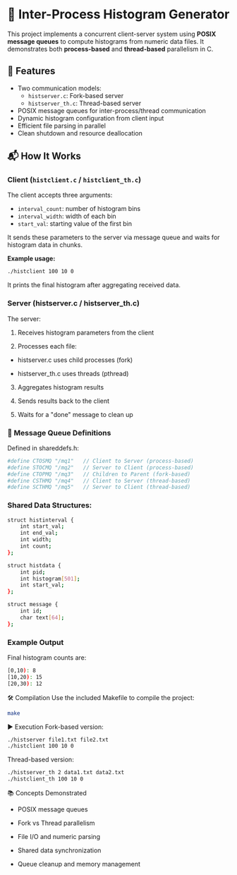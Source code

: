 # 🧮 Inter-Process Histogram Generator

This project implements a concurrent client-server system using **POSIX message queues** to compute histograms from numeric data files. It demonstrates both **process-based** and **thread-based** parallelism in C.

## 🚀 Features

- Two communication models:
  - `histserver.c`: Fork-based server
  - `histserver_th.c`: Thread-based server
- POSIX message queues for inter-process/thread communication
- Dynamic histogram configuration from client input
- Efficient file parsing in parallel
- Clean shutdown and resource deallocation

## 📬 How It Works

### Client (`histclient.c` / `histclient_th.c`)

The client accepts three arguments:

- `interval_count`: number of histogram bins
- `interval_width`: width of each bin
- `start_val`: starting value of the first bin

It sends these parameters to the server via message queue and waits for histogram data in chunks.

**Example usage:**

```bash
./histclient 100 10 0
```
It prints the final histogram after aggregating received data.

### Server (histserver.c / histserver_th.c)
The server:

1. Receives histogram parameters from the client

2. Processes each file:

 - histserver.c uses child processes (fork)

 - histserver_th.c uses threads (pthread)

3. Aggregates histogram results

4. Sends results back to the client

5. Waits for a "done" message to clean up

### 🧾 Message Queue Definitions
Defined in shareddefs.h:

```bash
#define CTOSMQ "/mq1"   // Client to Server (process-based)
#define STOCMQ "/mq2"   // Server to Client (process-based)
#define CTOPMQ "/mq3"   // Children to Parent (fork-based)
#define CSTHMQ "/mq4"   // Client to Server (thread-based)
#define SCTHMQ "/mq5"   // Server to Client (thread-based)
```
### Shared Data Structures:

```bash
struct histinterval {
    int start_val;
    int end_val;
    int width;
    int count;
};

struct histdata {
    int pid;
    int histogram[501];
    int start_val;
};

struct message {
    int id;
    char text[64];
};
```
### Example Output
Final histogram counts are:
```bash
[0,10): 8
[10,20): 15
[20,30): 12
```

🛠 Compilation
Use the included Makefile to compile the project:

```bash
make
```
▶️ Execution
Fork-based version:
```bash
./histserver file1.txt file2.txt
./histclient 100 10 0
```
Thread-based version:
```bash
./histserver_th 2 data1.txt data2.txt
./histclient_th 100 10 0
```
📚 Concepts Demonstrated
- POSIX message queues

- Fork vs Thread parallelism

- File I/O and numeric parsing

- Shared data synchronization

- Queue cleanup and memory management


